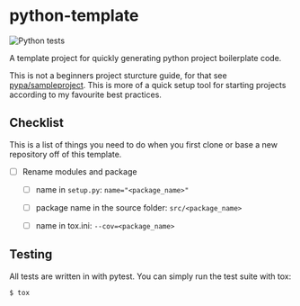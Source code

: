 # python-template

![Python tests](https://github.com/Liamdoult/python-template/workflows/Python%20tests/badge.svg)

A template project for quickly generating python project boilerplate code.

This is not a beginners project sturcture guide, for that see [pypa/sampleproject](https://github.com/pypa/sampleproject). This is more of a quick setup tool for starting projects according to my favourite best practices.

[//]: <> (This section bellow should be deleted as it only provids information on how to get started with this template repository)
[//]: <> (======================= Delete Me when complete =====================)
## Checklist

This is a list of things you need to do when you first clone or base a new repository off of this template.

- [ ] Rename modules and package
    - [ ] name in `setup.py`: `name="<package_name>"`
    - [ ] package name in the source folder: `src/<package_name>`
    - [ ] name in tox.ini: `--cov=<package_name>`


[//]: <> (=====================================================================)

## Testing

All tests are written in with pytest. You can simply run the test suite with tox:

    $ tox

